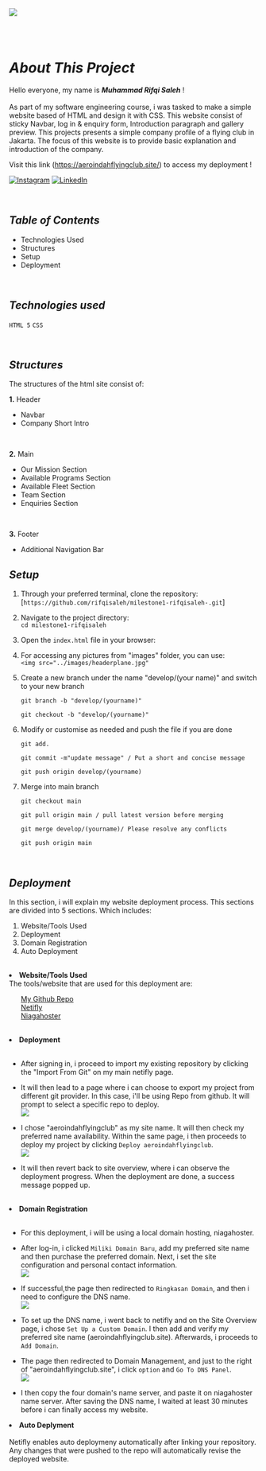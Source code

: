 <img src="images/headerrm.png">

<br><br>

# <i><b>About This Project</b></i>
Hello everyone, my name is <b><i>Muhammad Rifqi Saleh</i></b> ! <br/> <br/>
As part of my software engineering course, i was tasked to make a simple website based of HTML and design it with CSS. This website consist of sticky Navbar, log in & enquiry form, Introduction paragraph and gallery preview. This projects presents a simple company profile of a flying club in Jakarta. The focus of this website is to provide basic explanation and introduction of the company.

Visit this link (https://aeroindahflyingclub.site/) to access my deployment !



[![Instagram](https://img.shields.io/badge/Instagram-%23E4405F.svg?logo=Instagram&logoColor=white)](https://instagram.com/rifqisaleh) [![LinkedIn](https://img.shields.io/badge/LinkedIn-%230077B5.svg?logo=linkedin&logoColor=white)](https://www.linkedin.com/in/muhammad-rifqi-saleh-77b61911a/) 

<br/>


## <i><b> Table of Contents </b></i>
<ul><li>Technologies Used</li>
<li>Structures</li>
<li>Setup</li>
<li>Deployment</li></ul>


<br/>

## <i><b> Technologies used </b></i>

`HTML 5` `CSS`

<br/>

## <i><b> Structures </b></i> <br/>

The structures of the html site consist of:

**1.** Header
- Navbar
- Company Short Intro

<br>

**2.** Main
- Our Mission Section
- Available Programs Section
- Available Fleet Section
- Team Section
- Enquiries Section

<br>

**3.** Footer
- Additional Navigation Bar


## <i><b>Setup</b></i> <br/>

1. Through your preferred terminal, clone the repository:<br>
    [`https://github.com/rifqisaleh/milestone1-rifqisaleh-.git`]

2. Navigate to the project directory:<br>
    `cd milestone1-rifqisaleh`

3. Open the `index.html` file in your browser:
   
4. For accessing any pictures from "images" folder, you can use: <br>
    `<img src="../images/headerplane.jpg"`

5. Create a new branch under the name  "develop/(your name)" and switch to your new branch<br>
    
    `git branch -b "develop/(yourname)"`

    `git checkout -b "develop/(yourname)"`

6. Modify or customise as needed and push the file if you are done<br>

    `git add.`

    `git commit -m"update message" / Put a short and concise message`

    `git push origin develop/(yourname)`

7. Merge into main branch <br>
    
    `git checkout main`

    `git pull origin main / pull latest version before merging`

    `git merge develop/(yourname)/ Please resolve any conflicts`

    `git push origin main`


<br>

## <i><b> Deployment </b></i> <br>
In this section, i will explain my website deployment process. This sections are divided into 5 sections. Which includes:
1. Website/Tools Used
2. Deployment
3. Domain Registration
4. Auto Deployment

<br>
<li><b>Website/Tools Used</b><br>
The tools/website that are used for this deployment are:
<ul>

[My Github Repo](https://github.com/rifqisaleh/milestone1-rifqisaleh-.git)<br>
[Netifly](https://www.netlify.com/) <br>
[Niagahoster](https://www.niagahoster.co.id/)

</ul>


<br>
<li><b>Deployment</b><br>
<br>

- After signing in, i proceed to import my existing repository by clicking the "Import From Git" on my main netifly page.

- It will then lead to a page where i can choose to export my project from different git provider. In this case, i'll be using Repo from github. It will prompt to select a specific repo to deploy. 
<br/> <img src="images/deployment2.png">

- I chose "aeroindahflyingclub" as my site name. It will then check my preferred name availability. Within the same page, i then proceeds to deploy my project by clicking `Deploy aeroindahflyingclub`.
<br/> <img src="images/deployment3.png">

- It will then revert back to site overview, where i can observe the deployment progress. When the deployment are done, a success message popped up. 
<br/>

<li><b>Domain Registration</b></li><br/>

- For this deployment, i will be using a local domain hosting, niagahoster.

- After log-in, i clicked `Miliki Domain Baru`, add my preferred site name and then purchase the preferred domain. Next, i set the site configuration and personal contact information. <br/> <img src="images/hosting1.png">

- If successful,the page then redirected to `Ringkasan Domain`, and then i need to configure the DNS name. <br/> <img src="images/hosting3.png">

- To set up the DNS name, i went back to netifly and on the Site Overview page, i chose `Set Up a Custom Domain`. I then add and verify my preferred site name (aeroindahflyingclub.site). Afterwards, i proceeds to `Add Domain`.

- The page then redirected to Domain Management, and just to the right of "aeroindahflyingclub.site", i click `option` and `Go To DNS Panel`. <br/> <img src="images/hosting6.png">

- I then copy the four domain's name server, and paste it on niagahoster name server. After saving the DNS name, I waited at least 30 minutes before i can finally access my website.

<li><b>Auto Deplyment</b></li><br/>
Netifly enables auto deploymeny automatically after linking your repository. Any changes that were pushed to the repo will automatically revise the deployed website.
